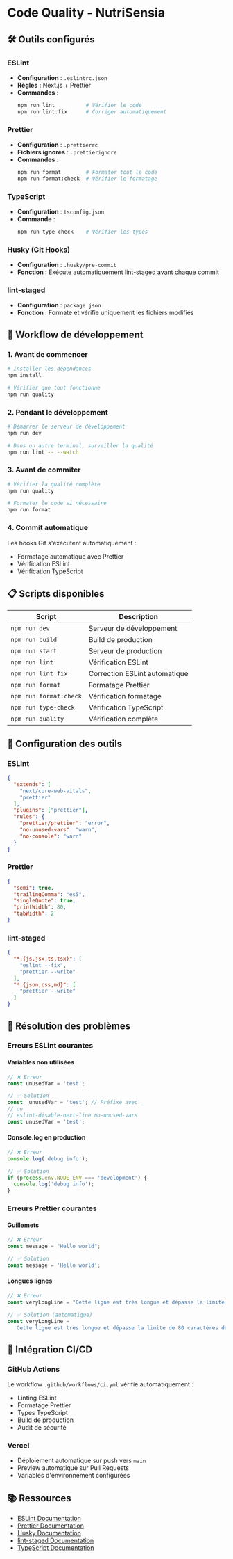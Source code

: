 # Code Quality - NutriSensia

## 🛠️ Outils configurés

### ESLint
- **Configuration** : `.eslintrc.json`
- **Règles** : Next.js + Prettier
- **Commandes** :
  ```bash
  npm run lint          # Vérifier le code
  npm run lint:fix      # Corriger automatiquement
  ```

### Prettier
- **Configuration** : `.prettierrc`
- **Fichiers ignorés** : `.prettierignore`
- **Commandes** :
  ```bash
  npm run format        # Formater tout le code
  npm run format:check  # Vérifier le formatage
  ```

### TypeScript
- **Configuration** : `tsconfig.json`
- **Commande** :
  ```bash
  npm run type-check    # Vérifier les types
  ```

### Husky (Git Hooks)
- **Configuration** : `.husky/pre-commit`
- **Fonction** : Exécute automatiquement lint-staged avant chaque commit

### lint-staged
- **Configuration** : `package.json`
- **Fonction** : Formate et vérifie uniquement les fichiers modifiés

## 🚀 Workflow de développement

### 1. Avant de commencer
```bash
# Installer les dépendances
npm install

# Vérifier que tout fonctionne
npm run quality
```

### 2. Pendant le développement
```bash
# Démarrer le serveur de développement
npm run dev

# Dans un autre terminal, surveiller la qualité
npm run lint -- --watch
```

### 3. Avant de commiter
```bash
# Vérifier la qualité complète
npm run quality

# Formater le code si nécessaire
npm run format
```

### 4. Commit automatique
Les hooks Git s'exécutent automatiquement :
- Formatage automatique avec Prettier
- Vérification ESLint
- Vérification TypeScript

## 📋 Scripts disponibles

| Script | Description |
|--------|-------------|
| `npm run dev` | Serveur de développement |
| `npm run build` | Build de production |
| `npm run start` | Serveur de production |
| `npm run lint` | Vérification ESLint |
| `npm run lint:fix` | Correction ESLint automatique |
| `npm run format` | Formatage Prettier |
| `npm run format:check` | Vérification formatage |
| `npm run type-check` | Vérification TypeScript |
| `npm run quality` | Vérification complète |

## 🔧 Configuration des outils

### ESLint
```json
{
  "extends": [
    "next/core-web-vitals",
    "prettier"
  ],
  "plugins": ["prettier"],
  "rules": {
    "prettier/prettier": "error",
    "no-unused-vars": "warn",
    "no-console": "warn"
  }
}
```

### Prettier
```json
{
  "semi": true,
  "trailingComma": "es5",
  "singleQuote": true,
  "printWidth": 80,
  "tabWidth": 2
}
```

### lint-staged
```json
{
  "*.{js,jsx,ts,tsx}": [
    "eslint --fix",
    "prettier --write"
  ],
  "*.{json,css,md}": [
    "prettier --write"
  ]
}
```

## 🚨 Résolution des problèmes

### Erreurs ESLint courantes

#### Variables non utilisées
```typescript
// ❌ Erreur
const unusedVar = 'test';

// ✅ Solution
const _unusedVar = 'test'; // Préfixe avec _
// ou
// eslint-disable-next-line no-unused-vars
const unusedVar = 'test';
```

#### Console.log en production
```typescript
// ❌ Erreur
console.log('debug info');

// ✅ Solution
if (process.env.NODE_ENV === 'development') {
  console.log('debug info');
}
```

### Erreurs Prettier courantes

#### Guillemets
```typescript
// ❌ Erreur
const message = "Hello world";

// ✅ Solution
const message = 'Hello world';
```

#### Longues lignes
```typescript
// ❌ Erreur
const veryLongLine = "Cette ligne est très longue et dépasse la limite de 80 caractères définie par Prettier";

// ✅ Solution (automatique)
const veryLongLine =
  'Cette ligne est très longue et dépasse la limite de 80 caractères définie par Prettier';
```

## 🔄 Intégration CI/CD

### GitHub Actions
Le workflow `.github/workflows/ci.yml` vérifie automatiquement :
- Linting ESLint
- Formatage Prettier
- Types TypeScript
- Build de production
- Audit de sécurité

### Vercel
- Déploiement automatique sur push vers `main`
- Preview automatique sur Pull Requests
- Variables d'environnement configurées

## 📚 Ressources

- [ESLint Documentation](https://eslint.org/)
- [Prettier Documentation](https://prettier.io/)
- [Husky Documentation](https://typicode.github.io/husky/)
- [lint-staged Documentation](https://github.com/okonet/lint-staged)
- [TypeScript Documentation](https://www.typescriptlang.org/)
